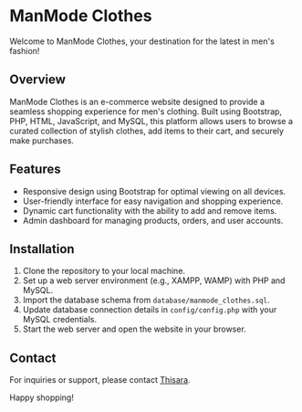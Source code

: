# ManMode Clothes

Welcome to ManMode Clothes, your destination for the latest in men's fashion!

## Overview

ManMode Clothes is an e-commerce website designed to provide a seamless shopping experience for men's clothing. Built using Bootstrap, PHP, HTML, JavaScript, and MySQL, this platform allows users to browse a curated collection of stylish clothes, add items to their cart, and securely make purchases.

## Features

- Responsive design using Bootstrap for optimal viewing on all devices.
- User-friendly interface for easy navigation and shopping experience.
- Dynamic cart functionality with the ability to add and remove items.
- Admin dashboard for managing products, orders, and user accounts.

## Installation

1. Clone the repository to your local machine.
2. Set up a web server environment (e.g., XAMPP, WAMP) with PHP and MySQL.
3. Import the database schema from `database/manmode_clothes.sql`.
4. Update database connection details in `config/config.php` with your MySQL credentials.
5. Start the web server and open the website in your browser.

## Contact

For inquiries or support, please contact [Thisara](Thisara.a2001@gmail.com).

Happy shopping!
